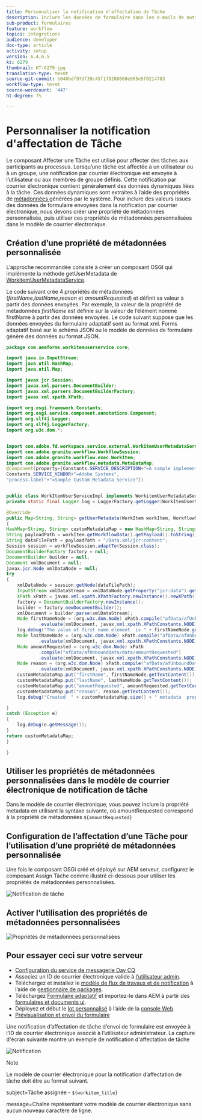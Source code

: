 ```yaml
---
title: Personnaliser la notification d'affectation de Tâche
description: Inclure les données de formulaire dans les e-mails de notification d'affectation de tâche
sub-product: formulaires
feature: workflow
topics: integrations
audience: developer
doc-type: article
activity: setup
version: 6.4,6.5
kt: 6279
thumbnail: KT-6279.jpg
translation-type: tm+mt
source-git-commit: b040bdf97df39c45f175288608e965e5f0214703
workflow-type: tm+mt
source-wordcount: '447'
ht-degree: 7%

---
```



# Personnaliser la notification d&#39;affectation de Tâche

Le composant Affecter une Tâche est utilisé pour affecter des tâches aux participants au processus. Lorsqu’une tâche est affectée à un utilisateur ou à un groupe, une notification par courrier électronique est envoyée à l’utilisateur ou aux membres de groupe définis.
Cette notification par courrier électronique contient généralement des données dynamiques liées à la tâche. Ces données dynamiques sont extraites à l’aide des propriétés de [métadonnées ](https://docs.adobe.com/content/help/en/experience-manager-65/forms/publish-process-aem-forms/use-metadata-in-email-notifications.html#using-system-generated-metadata-in-an-email-notification) générées par le système.
Pour inclure des valeurs issues des données de formulaire envoyées dans la notification par courrier électronique, nous devons créer une propriété de métadonnées personnalisée, puis utiliser ces propriétés de métadonnées personnalisées dans le modèle de courrier électronique.



## Création d’une propriété de métadonnées personnalisée

L’approche recommandée consiste à créer un composant OSGI qui implémente la méthode getUserMetadata de [WorkitemUserMetadataService](https://helpx.adobe.com/experience-manager/6-5/forms/javadocs/com/adobe/fd/workspace/service/external/WorkitemUserMetadataService.html#getUserMetadataMap--).

Le code suivant crée 4 propriétés de métadonnées (_firstName_,_lastName_,_reason_ et _amountRequested_) et définit sa valeur à partir des données envoyées. Par exemple, la valeur de la propriété de métadonnées _firstName_ est définie sur la valeur de l’élément nommé firstName à partir des données envoyées. Le code suivant suppose que les données envoyées du formulaire adaptatif sont au format xml. Forms adaptatif basé sur le schéma JSON ou le modèle de données de formulaire génère des données au format JSON.


```java
package com.aemforms.workitemuserservice.core;

import java.io.InputStream;
import java.util.HashMap;
import java.util.Map;

import javax.jcr.Session;
import javax.xml.parsers.DocumentBuilder;
import javax.xml.parsers.DocumentBuilderFactory;
import javax.xml.xpath.XPath;

import org.osgi.framework.Constants;
import org.osgi.service.component.annotations.Component;
import org.slf4j.Logger;
import org.slf4j.LoggerFactory;
import org.w3c.dom.*;


import com.adobe.fd.workspace.service.external.WorkitemUserMetadataService;
import com.adobe.granite.workflow.WorkflowSession;
import com.adobe.granite.workflow.exec.WorkItem;
import com.adobe.granite.workflow.metadata.MetaDataMap;
@Component(property={Constants.SERVICE_DESCRIPTION+"=A sample implementation of a user metadata service.",
Constants.SERVICE_VENDOR+"=Adobe Systems",
"process.label"+"=Sample Custom Metadata Service"})


public class WorkItemUserServiceImpl implements WorkitemUserMetadataService {
private static final Logger log = LoggerFactory.getLogger(WorkItemUserServiceImpl.class);

@Override
public Map<String, String> getUserMetadata(WorkItem workItem, WorkflowSession workflowSession,MetaDataMap metadataMap)
{
HashMap<String, String> customMetadataMap = new HashMap<String, String>();
String payloadPath = workItem.getWorkflowData().getPayload().toString();
String dataFilePath = payloadPath + "/Data.xml/jcr:content";
Session session = workflowSession.adaptTo(Session.class);
DocumentBuilderFactory factory = null;
DocumentBuilder builder = null;
Document xmlDocument = null;
javax.jcr.Node xmlDataNode = null;
try
{
    xmlDataNode = session.getNode(dataFilePath);
    InputStream xmlDataStream = xmlDataNode.getProperty("jcr:data").getBinary().getStream();
    XPath xPath = javax.xml.xpath.XPathFactory.newInstance().newXPath();
    factory = DocumentBuilderFactory.newInstance();
    builder = factory.newDocumentBuilder();
    xmlDocument = builder.parse(xmlDataStream);
    Node firstNameNode = (org.w3c.dom.Node) xPath.compile("afData/afUnboundData/data/firstName")
            .evaluate(xmlDocument, javax.xml.xpath.XPathConstants.NODE);
    log.debug("The value of first name element  is " + firstNameNode.getTextContent());
    Node lastNameNode = (org.w3c.dom.Node) xPath.compile("afData/afUnboundData/data/lastName")
            .evaluate(xmlDocument, javax.xml.xpath.XPathConstants.NODE);
    Node amountRequested = (org.w3c.dom.Node) xPath
            .compile("afData/afUnboundData/data/amountRequested")
            .evaluate(xmlDocument, javax.xml.xpath.XPathConstants.NODE);
    Node reason = (org.w3c.dom.Node) xPath.compile("afData/afUnboundData/data/reason")
            .evaluate(xmlDocument, javax.xml.xpath.XPathConstants.NODE);
    customMetadataMap.put("firstName", firstNameNode.getTextContent());
    customMetadataMap.put("lastName", lastNameNode.getTextContent());
    customMetadataMap.put("amountRequested", amountRequested.getTextContent());
    customMetadataMap.put("reason", reason.getTextContent());
    log.debug("Created  " + customMetadataMap.size() + " metadata  properties");

}
catch (Exception e)
{
    log.debug(e.getMessage());
}
return customMetadataMap;
}

}
```

## Utiliser les propriétés de métadonnées personnalisées dans le modèle de courrier électronique de notification de tâche

Dans le modèle de courrier électronique, vous pouvez inclure la propriété metadata en utilisant la syntaxe suivante, où amountRequested correspond à la propriété de métadonnées `${amountRequested}`

## Configuration de l’affectation d’une Tâche pour l’utilisation d’une propriété de métadonnées personnalisée

Une fois le composant OSGi créé et déployé sur AEM serveur, configurez le composant Assign Tâche comme illustré ci-dessous pour utiliser les propriétés de métadonnées personnalisées.


![Notification de tâche](assets/task-notification.PNG)

## Activer l’utilisation des propriétés de métadonnées personnalisées

![Propriétés de métadonnées personnalisées](assets/custom-meta-data-properties.PNG)

## Pour essayer ceci sur votre serveur

* [Configuration du service de messagerie Day CQ](https://docs.adobe.com/content/help/fr-FR/experience-manager-65/administering/operations/notification.html#configuring-the-mail-service)
* Associez un ID de courrier électronique valide à [l’utilisateur admin](http://localhost:4502/security/users.html).
* Téléchargez et installez le [modèle de flux de travaux et de notification](assets/workflow-and-task-notification-template.zip) à l’aide de [gestionnaire de packages](http://localhost:4502/crx/packmgr/index.jsp).
* Téléchargez [Formulaire adaptatif](assets/request-travel-authorization.zip) et importez-le dans AEM à partir des [formulaires et documents ui](http://localhost:4502/aem/forms.html/content/dam/formsanddocuments).
* Déployez et début le [lot personnalisé](assets/work-items-user-service-bundle.jar) à l’aide de la [console Web](http://localhost:4502/system/console/bundles).
* [Prévisualisation et envoi du formulaire](http://localhost:4502/content/dam/formsanddocuments/requestfortravelauhtorization/jcr:content?wcmmode=disabled)

Une notification d’affectation de tâche d’envoi de formulaire est envoyée à l’ID de courrier électronique associé à l’utilisateur administrateur. La capture d&#39;écran suivante montre un exemple de notification d&#39;affectation de tâche

![Notification](assets/task-nitification-email.png)

>[!NOTE]
>Le modèle de courrier électronique pour la notification d’affectation de tâche doit être au format suivant.
>
> subject=Tâche assignée - `${workitem_title}`
>
> message=Chaîne représentant votre modèle de courrier électronique sans aucun nouveau caractère de ligne.
